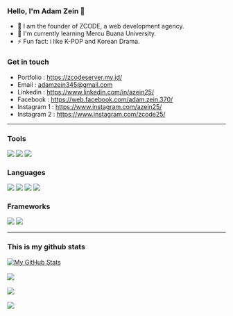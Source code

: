 ### Hello, I'm Adam Zein 👋
- 🔭 I am the founder of ZCODE, a web development agency.
- 🌱 I'm currently learning Mercu Buana University.
- ⚡ Fun fact: i like K-POP and Korean Drama.

### Get in touch
- Portfolio : https://zcodeserver.my.id/
- Email : adamzein345@gmail.com
- Linkedin  : https://www.linkedin.com/in/azein25/
- Facebook  : https://web.facebook.com/adam.zein.370/
- Instagram 1 : https://www.instagram.com/azein25/
- Instagram 2 : https://www.instagram.com/zcode25/

___

### Tools

![](https://img.shields.io/badge/Visual_Studio_Code-0078D4?style=for-the-badge&logo=visual%20studio%20code&logoColor=white) ![](https://img.shields.io/badge/MySQL-00758F?style=for-the-badge&logo=mysql&logoColor=white) ![](https://img.shields.io/badge/Figma-323330?style=for-the-badge&logo=figma&logoColor=white)

### Languages

![](https://img.shields.io/badge/HTML5-E34F26?style=for-the-badge&logo=html5&logoColor=white) ![](https://img.shields.io/badge/CSS3-007ACC?style=for-the-badge&logo=CSS3&logoColor=white) ![](https://img.shields.io/badge/JavaScript-323330?style=for-the-badge&logo=javascript&logoColor=F7DF1E) ![](https://img.shields.io/badge/PHP-4B568B?style=for-the-badge&logo=PHP&logoColor=white) 

### Frameworks

![](https://img.shields.io/badge/Bootstrap-7D11F8?style=for-the-badge&logo=bootstrap&logoColor=white) ![](https://img.shields.io/badge/codeigniter-DD4814?style=for-the-badge&logo=codeigniter&logoColor=white)

___

### This is my github stats

<a href="https://github.com/zcode25">
  <img src="https://github-readme-stats.vercel.app/api?username=zcode25&show_icons=true&theme=radical&line_height=27&v=5" alt="My GitHub Stats" />
</a>

</br>
</br>

<a href="https://github.com/zcode25">
  <img src="https://github-readme-streak-stats.herokuapp.com?user=zcode25&theme=tokyonight" />
</a>

</br>
</br>

<a href="https://github.com/zcode25">
  <img src="https://github-readme-stats.vercel.app/api/top-langs/?username=zcode25&layout=compact&theme=tokyonight" />
</a>

</br>
</br>

<a href="https://github.com/zcode25">
  <img src="https://github-profile-trophy.vercel.app/?username=zcode25&theme=onedark&column=3&margin-w=15&margin-h=15" />
</a>

